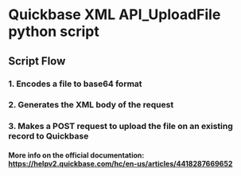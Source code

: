 # Quickbase XML API_UploadFile python script

## Script Flow

### 1. Encodes a file to base64 format
### 2. Generates the XML body of the request
### 3. Makes a POST request to upload the file on an existing record to Quickbase


#### More info on the official documentation: https://helpv2.quickbase.com/hc/en-us/articles/4418287669652
